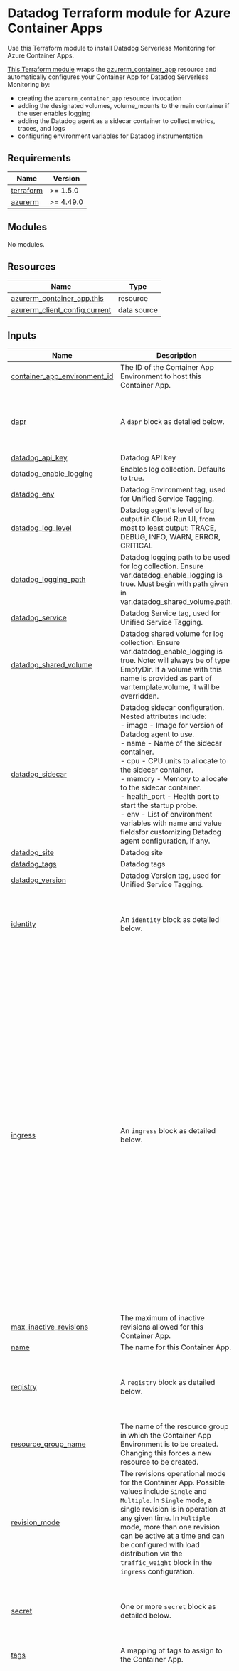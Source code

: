 # Datadog Terraform module for Azure Container Apps

Use this Terraform module to install Datadog Serverless Monitoring for Azure Container Apps.

[This Terraform module](https://registry.terraform.io/modules/DataDog/container-app-datadog/azurerm/latest) wraps the [azurerm_container_app](https://registry.terraform.io/providers/hashicorp/azurerm/latest/docs/resources/container_app) resource and automatically configures your Container App for Datadog Serverless Monitoring by:

* creating the `azurerm_container_app` resource invocation
* adding the designated volumes, volume_mounts to the main container if the user enables logging
* adding the Datadog agent as a sidecar container to collect metrics, traces, and logs
* configuring environment variables for Datadog instrumentation


<!-- BEGIN_TF_DOCS -->
## Requirements

| Name | Version |
|------|---------|
| <a name="requirement_terraform"></a> [terraform](#requirement\_terraform) | >= 1.5.0 |
| <a name="requirement_azurerm"></a> [azurerm](#requirement\_azurerm) | >= 4.49.0 |

## Modules

No modules.

## Resources

| Name | Type |
|------|------|
| [azurerm_container_app.this](https://registry.terraform.io/providers/hashicorp/azurerm/latest/docs/resources/container_app) | resource |
| [azurerm_client_config.current](https://registry.terraform.io/providers/hashicorp/azurerm/latest/docs/data-sources/client_config) | data source |

## Inputs

| Name | Description | Type | Default | Required |
|------|-------------|------|---------|:--------:|
| <a name="input_container_app_environment_id"></a> [container\_app\_environment\_id](#input\_container\_app\_environment\_id) | The ID of the Container App Environment to host this Container App. | `string` | n/a | yes |
| <a name="input_dapr"></a> [dapr](#input\_dapr) | A `dapr` block as detailed below. | <pre>object({<br/>    app_id       = string,<br/>    app_port     = optional(number),<br/>    app_protocol = optional(string)<br/>  })</pre> | `null` | no |
| <a name="input_datadog_api_key"></a> [datadog\_api\_key](#input\_datadog\_api\_key) | Datadog API key | `string` | n/a | yes |
| <a name="input_datadog_enable_logging"></a> [datadog\_enable\_logging](#input\_datadog\_enable\_logging) | Enables log collection. Defaults to true. | `bool` | `true` | no |
| <a name="input_datadog_env"></a> [datadog\_env](#input\_datadog\_env) | Datadog Environment tag, used for Unified Service Tagging. | `string` | `null` | no |
| <a name="input_datadog_log_level"></a> [datadog\_log\_level](#input\_datadog\_log\_level) | Datadog agent's level of log output in Cloud Run UI, from most to least output: TRACE, DEBUG, INFO, WARN, ERROR, CRITICAL | `string` | `null` | no |
| <a name="input_datadog_logging_path"></a> [datadog\_logging\_path](#input\_datadog\_logging\_path) | Datadog logging path to be used for log collection. Ensure var.datadog\_enable\_logging is true. Must begin with path given in var.datadog\_shared\_volume.path. | `string` | `"/shared-volume/logs/*.log"` | no |
| <a name="input_datadog_service"></a> [datadog\_service](#input\_datadog\_service) | Datadog Service tag, used for Unified Service Tagging. | `string` | `null` | no |
| <a name="input_datadog_shared_volume"></a> [datadog\_shared\_volume](#input\_datadog\_shared\_volume) | Datadog shared volume for log collection. Ensure var.datadog\_enable\_logging is true. Note: will always be of type EmptyDir. If a volume with this name is provided as part of var.template.volume, it will be overridden. | <pre>object({<br/>    name = string<br/>    path = string<br/>  })</pre> | <pre>{<br/>  "name": "shared-volume",<br/>  "path": "/shared-volume"<br/>}</pre> | no |
| <a name="input_datadog_sidecar"></a> [datadog\_sidecar](#input\_datadog\_sidecar) | Datadog sidecar configuration. Nested attributes include:<br/>- image - Image for version of Datadog agent to use.<br/>- name - Name of the sidecar container.<br/>- cpu - CPU units to allocate to the sidecar container.<br/>- memory - Memory to allocate to the sidecar container.<br/>- health\_port - Health port to start the startup probe.<br/>- env - List of environment variables with name and value fieldsfor customizing Datadog agent configuration, if any. | <pre>object({<br/>    image       = optional(string, "index.docker.io/datadog/serverless-init:latest")<br/>    name        = optional(string, "datadog-sidecar")<br/>    cpu         = optional(number, 0.25)<br/>    memory      = optional(string, "0.5Gi")<br/>    health_port = optional(number, 5555)<br/>    env = optional(list(object({ # user-customizable env vars for Datadog agent configuration<br/>      name  = string<br/>      value = string<br/>    })), null)<br/>  })</pre> | <pre>{<br/>  "cpu": 0.25,<br/>  "health_port": 5555,<br/>  "image": "index.docker.io/datadog/serverless-init:latest",<br/>  "memory": "0.5Gi",<br/>  "name": "datadog-sidecar"<br/>}</pre> | no |
| <a name="input_datadog_site"></a> [datadog\_site](#input\_datadog\_site) | Datadog site | `string` | `"datadoghq.com"` | no |
| <a name="input_datadog_tags"></a> [datadog\_tags](#input\_datadog\_tags) | Datadog tags | `list(string)` | `null` | no |
| <a name="input_datadog_version"></a> [datadog\_version](#input\_datadog\_version) | Datadog Version tag, used for Unified Service Tagging. | `string` | `null` | no |
| <a name="input_identity"></a> [identity](#input\_identity) | An `identity` block as detailed below. | <pre>object({<br/>    identity_ids = optional(set(string)),<br/>    principal_id = string,<br/>    tenant_id    = string,<br/>    type         = string<br/>  })</pre> | `null` | no |
| <a name="input_ingress"></a> [ingress](#input\_ingress) | An `ingress` block as detailed below. | <pre>object({<br/>    allow_insecure_connections = optional(bool),<br/>    client_certificate_mode    = optional(string),<br/>    custom_domain = list(object({<br/>      certificate_binding_type = string,<br/>      certificate_id           = string,<br/>      name                     = string<br/>    })),<br/>    exposed_port     = optional(number),<br/>    external_enabled = optional(bool),<br/>    fqdn             = string,<br/>    target_port      = number,<br/>    transport        = optional(string),<br/>    cors = optional(object({<br/>      allow_credentials_enabled = optional(bool),<br/>      allowed_headers           = optional(list(string)),<br/>      allowed_methods           = optional(list(string)),<br/>      allowed_origins           = list(string),<br/>      exposed_headers           = optional(list(string)),<br/>      max_age_in_seconds        = optional(number)<br/>    })),<br/>    ip_security_restriction = optional(list(object({<br/>      action           = string,<br/>      description      = optional(string),<br/>      ip_address_range = string,<br/>      name             = string<br/>    }))),<br/>    traffic_weight = list(object({<br/>      label           = optional(string),<br/>      latest_revision = optional(bool),<br/>      percentage      = number,<br/>      revision_suffix = optional(string)<br/>    }))<br/>  })</pre> | `null` | no |
| <a name="input_max_inactive_revisions"></a> [max\_inactive\_revisions](#input\_max\_inactive\_revisions) | The maximum of inactive revisions allowed for this Container App. | `number` | `null` | no |
| <a name="input_name"></a> [name](#input\_name) | The name for this Container App. | `string` | n/a | yes |
| <a name="input_registry"></a> [registry](#input\_registry) | A `registry` block as detailed below. | <pre>list(object({<br/>    identity             = optional(string),<br/>    password_secret_name = optional(string),<br/>    server               = string,<br/>    username             = optional(string)<br/>  }))</pre> | `null` | no |
| <a name="input_resource_group_name"></a> [resource\_group\_name](#input\_resource\_group\_name) | The name of the resource group in which the Container App Environment is to be created. Changing this forces a new resource to be created. | `string` | n/a | yes |
| <a name="input_revision_mode"></a> [revision\_mode](#input\_revision\_mode) | The revisions operational mode for the Container App. Possible values include `Single` and `Multiple`. In `Single` mode, a single revision is in operation at any given time. In `Multiple` mode, more than one revision can be active at a time and can be configured with load distribution via the `traffic_weight` block in the `ingress` configuration. | `string` | n/a | yes |
| <a name="input_secret"></a> [secret](#input\_secret) | One or more `secret` block as detailed below. | <pre>set(object({<br/>    identity            = optional(string),<br/>    key_vault_secret_id = optional(string),<br/>    name                = string,<br/>    value               = optional(string)<br/>  }))</pre> | `null` | no |
| <a name="input_tags"></a> [tags](#input\_tags) | A mapping of tags to assign to the Container App. | `map(string)` | `null` | no |
| <a name="input_template"></a> [template](#input\_template) | A `template` block as detailed below. | <pre>object({<br/>    max_replicas                     = optional(number),<br/>    min_replicas                     = optional(number),<br/>    revision_suffix                  = optional(string),<br/>    termination_grace_period_seconds = optional(number),<br/>    azure_queue_scale_rule = optional(list(object({<br/>      name         = string,<br/>      queue_length = number,<br/>      queue_name   = string,<br/>      authentication = list(object({<br/>        secret_name       = string,<br/>        trigger_parameter = string<br/>      }))<br/>    }))),<br/>    container = list(object({<br/>      args    = optional(list(string)),<br/>      command = optional(list(string)),<br/>      cpu     = number,<br/>      image   = string,<br/>      memory  = string,<br/>      name    = string,<br/>      env = optional(list(object({<br/>        name        = string,<br/>        secret_name = optional(string),<br/>        value       = optional(string)<br/>      }))),<br/>      liveness_probe = optional(list(object({<br/>        failure_count_threshold = optional(number),<br/>        host                    = optional(string),<br/>        initial_delay           = optional(number),<br/>        interval_seconds        = optional(number),<br/>        path                    = optional(string),<br/>        port                    = number,<br/>        timeout                 = optional(number),<br/>        transport               = string,<br/>        header = optional(list(object({<br/>          name  = string,<br/>          value = string<br/>        })))<br/>      }))),<br/>      readiness_probe = optional(list(object({<br/>        failure_count_threshold = optional(number),<br/>        host                    = optional(string),<br/>        initial_delay           = optional(number),<br/>        interval_seconds        = optional(number),<br/>        path                    = optional(string),<br/>        port                    = number,<br/>        success_count_threshold = optional(number),<br/>        timeout                 = optional(number),<br/>        transport               = string,<br/>        header = optional(list(object({<br/>          name  = string,<br/>          value = string<br/>        })))<br/>      }))),<br/>      startup_probe = optional(list(object({<br/>        failure_count_threshold = optional(number),<br/>        host                    = optional(string),<br/>        initial_delay           = optional(number),<br/>        interval_seconds        = optional(number),<br/>        path                    = optional(string),<br/>        port                    = number,<br/>        timeout                 = optional(number),<br/>        transport               = string,<br/>        header = optional(list(object({<br/>          name  = string,<br/>          value = string<br/>        })))<br/>      }))),<br/>      volume_mounts = optional(list(object({<br/>        name     = string,<br/>        path     = string,<br/>        sub_path = optional(string)<br/>      })))<br/>    })),<br/>    custom_scale_rule = optional(list(object({<br/>      custom_rule_type = string,<br/>      metadata         = map(string),<br/>      name             = string,<br/>      authentication = optional(list(object({<br/>        secret_name       = string,<br/>        trigger_parameter = string<br/>      })))<br/>    }))),<br/>    http_scale_rule = optional(list(object({<br/>      concurrent_requests = string,<br/>      name                = string,<br/>      authentication = optional(list(object({<br/>        secret_name       = string,<br/>        trigger_parameter = optional(string)<br/>      })))<br/>    }))),<br/>    init_container = optional(list(object({<br/>      args    = optional(list(string)),<br/>      command = optional(list(string)),<br/>      cpu     = optional(number),<br/>      image   = string,<br/>      memory  = optional(string),<br/>      name    = string,<br/>      env = optional(list(object({<br/>        name        = string,<br/>        secret_name = optional(string),<br/>        value       = optional(string)<br/>      }))),<br/>      volume_mounts = optional(list(object({<br/>        name     = string,<br/>        path     = string,<br/>        sub_path = optional(string)<br/>      })))<br/>    }))),<br/>    tcp_scale_rule = optional(list(object({<br/>      concurrent_requests = string,<br/>      name                = string,<br/>      authentication = optional(list(object({<br/>        secret_name       = string,<br/>        trigger_parameter = optional(string)<br/>      })))<br/>    }))),<br/>    volume = optional(list(object({<br/>      mount_options = optional(string),<br/>      name          = string,<br/>      storage_name  = optional(string),<br/>      storage_type  = optional(string)<br/>    })))<br/>  })</pre> | n/a | yes |
| <a name="input_timeouts"></a> [timeouts](#input\_timeouts) | n/a | <pre>object({<br/>    create = optional(string),<br/>    delete = optional(string),<br/>    read   = optional(string),<br/>    update = optional(string)<br/>  })</pre> | `null` | no |
| <a name="input_workload_profile_name"></a> [workload\_profile\_name](#input\_workload\_profile\_name) | The name of the Workload Profile in the Container App Environment to place this Container App. | `string` | `null` | no |

## Outputs

| Name | Description |
|------|-------------|
| <a name="output_container_app_environment_id"></a> [container\_app\_environment\_id](#output\_container\_app\_environment\_id) | The ID of the Container App Environment to host this Container App. |
| <a name="output_custom_domain_verification_id"></a> [custom\_domain\_verification\_id](#output\_custom\_domain\_verification\_id) | The ID of the Custom Domain Verification for this Container App. |
| <a name="output_dapr"></a> [dapr](#output\_dapr) | A `dapr` block as detailed below. |
| <a name="output_id"></a> [id](#output\_id) | The ID of the Container App. |
| <a name="output_identity"></a> [identity](#output\_identity) | An `identity` block as detailed below. |
| <a name="output_ignored_containers"></a> [ignored\_containers](#output\_ignored\_containers) | List of containers that are ignored by the module. |
| <a name="output_ignored_volume_mounts"></a> [ignored\_volume\_mounts](#output\_ignored\_volume\_mounts) | List of volume mounts that overlap with the Datadog shared volume and are ignored by the module. |
| <a name="output_ignored_volumes"></a> [ignored\_volumes](#output\_ignored\_volumes) | List of volumes that are ignored by the module. |
| <a name="output_ingress"></a> [ingress](#output\_ingress) | An `ingress` block as detailed below. |
| <a name="output_latest_revision_fqdn"></a> [latest\_revision\_fqdn](#output\_latest\_revision\_fqdn) | The FQDN of the Latest Revision of the Container App. |
| <a name="output_latest_revision_name"></a> [latest\_revision\_name](#output\_latest\_revision\_name) | The name of the latest Container Revision. |
| <a name="output_location"></a> [location](#output\_location) | The location this Container App is deployed in. This is the same as the Environment in which it is deployed. |
| <a name="output_max_inactive_revisions"></a> [max\_inactive\_revisions](#output\_max\_inactive\_revisions) | The maximum of inactive revisions allowed for this Container App. |
| <a name="output_name"></a> [name](#output\_name) | The name for this Container App. |
| <a name="output_outbound_ip_addresses"></a> [outbound\_ip\_addresses](#output\_outbound\_ip\_addresses) | A list of the Public IP Addresses which the Container App uses for outbound network access. |
| <a name="output_registry"></a> [registry](#output\_registry) | A `registry` block as detailed below. |
| <a name="output_resource_group_name"></a> [resource\_group\_name](#output\_resource\_group\_name) | The name of the resource group in which the Container App Environment is to be created. Changing this forces a new resource to be created. |
| <a name="output_revision_mode"></a> [revision\_mode](#output\_revision\_mode) | The revisions operational mode for the Container App. Possible values include `Single` and `Multiple`. In `Single` mode, a single revision is in operation at any given time. In `Multiple` mode, more than one revision can be active at a time and can be configured with load distribution via the `traffic_weight` block in the `ingress` configuration. |
| <a name="output_secret"></a> [secret](#output\_secret) | One or more `secret` block as detailed below. |
| <a name="output_tags"></a> [tags](#output\_tags) | A mapping of tags to assign to the Container App. |
| <a name="output_template"></a> [template](#output\_template) | A `template` block as detailed below. |
| <a name="output_timeouts"></a> [timeouts](#output\_timeouts) | n/a |
| <a name="output_workload_profile_name"></a> [workload\_profile\_name](#output\_workload\_profile\_name) | The name of the Workload Profile in the Container App Environment to place this Container App. |
<!-- END_TF_DOCS -->
